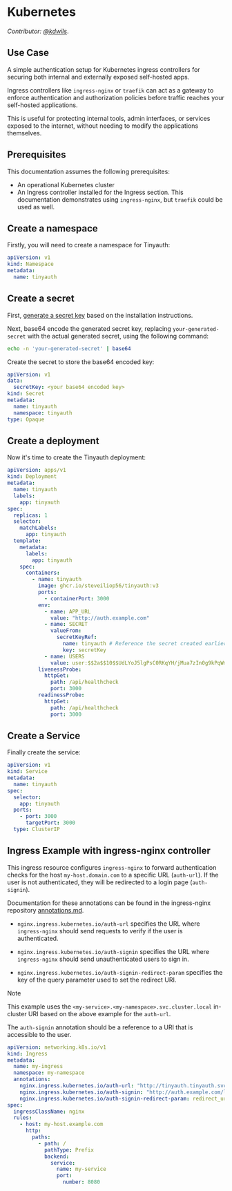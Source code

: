 # Kubernetes

_Contributor: [@kdwils](https://github.com/kdwils)_.

## Use Case

A simple authentication setup for Kubernetes ingress controllers for securing both internal and externally exposed self-hosted apps.

Ingress controllers like `ingress-nginx` or `traefik` can act as a gateway to enforce authentication and authorization policies before traffic reaches your self-hosted applications.

This is useful for protecting internal tools, admin interfaces, or services exposed to the internet, without needing to modify the applications themselves.

## Prerequisites

This documentation assumes the following prerequisites:

- An operational Kubernetes cluster
- An Ingress controller installed for the Ingress section. This documentation demonstrates using `ingress-nginx`, but `traefik` could be used as well.

## Create a namespace

Firstly, you will need to create a namespace for Tinyauth:

```yaml
apiVersion: v1
kind: Namespace
metadata:
  name: tinyauth
```

## Create a secret

First, [generate a secret key](../getting-started.md#installation) based on the installation instructions.

Next, base64 encode the generated secret key, replacing `your-generated-secret` with the actual generated secret, using the following command:

```sh
echo -n 'your-generated-secret' | base64
```

Create the secret to store the base64 encoded key:

```yaml
apiVersion: v1
data:
  secretKey: <your base64 encoded key>
kind: Secret
metadata:
  name: tinyauth
  namespace: tinyauth
type: Opaque
```

## Create a deployment

Now it's time to create the Tinyauth deployment:

```yaml
apiVersion: apps/v1
kind: Deployment
metadata:
  name: tinyauth
  labels:
    app: tinyauth
spec:
  replicas: 1
  selector:
    matchLabels:
      app: tinyauth
  template:
    metadata:
      labels:
        app: tinyauth
    spec:
      containers:
        - name: tinyauth
          image: ghcr.io/steveiliop56/tinyauth:v3
          ports:
            - containerPort: 3000
          env:
            - name: APP_URL
              value: "http://auth.example.com"
            - name: SECRET
              valueFrom:
                secretKeyRef:
                  name: tinyauth # Reference the secret created earlier
                  key: secretKey
            - name: USERS
              value: user:$$2a$$10$$UdLYoJ5lgPsC0RKqYH/jMua7zIn0g9kPqWmhYayJYLaZQ/FTmH2/u # Username is user and password is password
          livenessProbe:
            httpGet:
              path: /api/healthcheck
              port: 3000
          readinessProbe:
            httpGet:
              path: /api/healthcheck
              port: 3000
```

## Create a Service

Finally create the service:

```yaml
apiVersion: v1
kind: Service
metadata:
  name: tinyauth
spec:
  selector:
    app: tinyauth
  ports:
    - port: 3000
      targetPort: 3000
  type: ClusterIP
```

## Ingress Example with ingress-nginx controller

This ingress resource configures `ingress-nginx` to forward authentication checks for the host `my-host.domain.com` to a specific URL (`auth-url`). If the user is not authenticated, they will be redirected to a login page (`auth-signin`).

Documentation for these annotations can be found in the ingress-nginx repository [annotations.md](https://github.com/kubernetes/ingress-nginx/blob/main/docs/user-guide/nginx-configuration/annotations.md#annotations).

- `nginx.ingress.kubernetes.io/auth-url` specifies the URL where `ingress-nginx` should send requests to verify if the user is authenticated.

- `nginx.ingress.kubernetes.io/auth-signin` specifies the URL where `ingress-nginx` should send unauthenticated users to sign in.

- `nginx.ingress.kubernetes.io/auth-signin-redirect-param` specifies the key of the query parameter used to set the redirect URI.

> [!NOTE]
> This example uses the `<my-service>.<my-namespace>.svc.cluster.local` in-cluster URI based on the above example for the `auth-url`.
>
> The `auth-signin` annotation should be a reference to a URI that is accessible to the user.

```yaml
apiVersion: networking.k8s.io/v1
kind: Ingress
metadata:
  name: my-ingress
  namespace: my-namespace
  annotations:
    nginx.ingress.kubernetes.io/auth-url: "http://tinyauth.tinyauth.svc.cluster.local:3000/api/auth/nginx"
    nginx.ingress.kubernetes.io/auth-signin: "http://auth.example.com/login"
    nginx.ingress.kubernetes.io/auth-signin-redirect-param: redirect_uri
spec:
  ingressClassName: nginx
  rules:
    - host: my-host.example.com
      http:
        paths:
          - path: /
            pathType: Prefix
            backend:
              service:
                name: my-service
                port:
                  number: 8080
```
